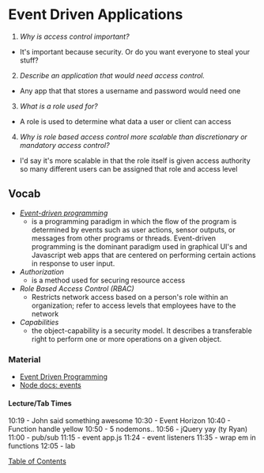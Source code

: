 # Event Driven Applications

1. _Why is access control important?_

- It's important because security. Or do you want everyone to steal your stuff?

2. _Describe an application that would need access control._

- Any app that that stores a username and password would need one

3. _What is a role used for?_

- A role is used to determine what data a user or client can access

4. _Why is role based access control more scalable than discretionary or mandatory access control?_

- I'd say it's more scalable in that the role itself is given access authority so many different users can be assigned that role and access level

## Vocab

- [_Event-driven programming_](https://en.wikipedia.org/wiki/Event-driven_programming)
  - is a programming paradigm in which the flow of the program is determined by events such as user actions, sensor outputs, or messages from other programs or threads. Event-driven programming is the dominant paradigm used in graphical UI's and Javascript web apps that are centered on performing certain actions in response to user input.
- _Authorization_
  - is a method used for securing resource access
- _Role Based Access Control (RBAC)_
  - Restricts network access based on a person's role within an organization; refer to access levels that employees have to the network
- _Capabilities_
  - the object-capability is a security model. It describes a transferable right to perform one or more operations on a given object.

### Material

- [Event Driven Programming](https://www.digitalocean.com/community/tutorials/nodejs-event-driven-programming)
- [Node docs: events](https://nodejs.org/api/events.html)

#### Lecture/Tab Times

10:19 - John said something awesome
10:30 - Event Horizon
10:40 - Function handle yellow
10:50 - 5 nodemons..
10:56 - jQuery yay (ty Ryan)
11:00 - pub/sub
11:15 - event app.js
11:24 - event listeners
11:35 - wrap em in functions
12:05 - lab

[Table of Contents](../README.md)
